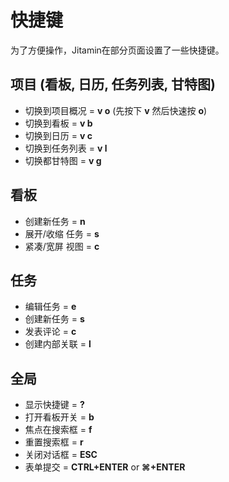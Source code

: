 快捷键
==================

为了方便操作，Jitamin在部分页面设置了一些快捷键。

项目 (看板, 日历, 任务列表, 甘特图)
--------------------------------------------

- 切换到项目概况 = **v o** (先按下 **v** 然后快速按 **o**)
- 切换到看板 = **v b**
- 切换到日历 = **v c**
- 切换到任务列表 = **v l**
- 切换都甘特图 = **v g**

看板
----------

- 创建新任务 = **n**
- 展开/收缩 任务 = **s**
- 紧凑/宽屏 视图 = **c**

任务
---------

- 编辑任务 = **e**
- 创建新任务 = **s**
- 发表评论 = **c**
- 创建内部关联 = **l**

全局
-----------

- 显示快捷键 = **?**
- 打开看板开关 = **b**
- 焦点在搜索框 = **f**
- 重置搜索框 = **r**
- 关闭对话框 = **ESC**
- 表单提交 = **CTRL+ENTER** or **⌘+ENTER**